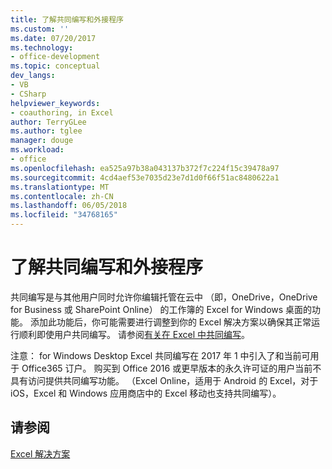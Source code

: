```yaml
---
title: 了解共同编写和外接程序
ms.custom: ''
ms.date: 07/20/2017
ms.technology:
- office-development
ms.topic: conceptual
dev_langs:
- VB
- CSharp
helpviewer_keywords:
- coauthoring, in Excel
author: TerryGLee
ms.author: tglee
manager: douge
ms.workload:
- office
ms.openlocfilehash: ea525a97b38a043137b372f7c224f15c39478a97
ms.sourcegitcommit: 4cd4aef53e7035d23e7d1d0f66f51ac8480622a1
ms.translationtype: MT
ms.contentlocale: zh-CN
ms.lasthandoff: 06/05/2018
ms.locfileid: "34768165"
---
```

# <a name="understand-coauthoring-and-add-ins"></a>了解共同编写和外接程序

共同编写是与其他用户同时允许你编辑托管在云中 （即，OneDrive，OneDrive for Business 或 SharePoint Online） 的工作簿的 Excel for Windows 桌面的功能。 添加此功能后，你可能需要进行调整到你的 Excel 解决方案以确保其正常运行顺利即使用户共同编写。 请参阅[有关在 Excel 中共同编写](https://msdn.microsoft.com/vba/excel-vba/articles/about-coauthoring-in-excel)。

注意： for Windows Desktop Excel 共同编写在 2017 年 1 中引入了和当前可用于 Office365 订户。 购买到 Office 2016 或更早版本的永久许可证的用户当前不具有访问提供共同编写功能。 （Excel Online，适用于 Android 的 Excel，对于 iOS，Excel 和 Windows 应用商店中的 Excel 移动也支持共同编写）。

## <a name="see-also"></a>请参阅
[Excel 解决方案](./excel-solutions.md)
